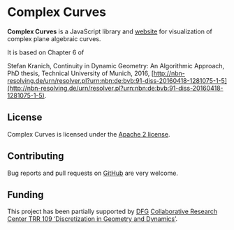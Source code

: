 # Complex Curves

**Complex Curves** is a JavaScript library and
[website](http://complexcurves.org) for visualization of complex plane
algebraic curves.

It is based on Chapter 6 of

Stefan Kranich, Continuity in Dynamic Geometry: An Algorithmic
Approach, PhD thesis, Technical University of Munich, 2016,
[http://nbn-resolving.de/urn/resolver.pl?urn:nbn:de:bvb:91-diss-20160418-1281075-1-5](http://nbn-resolving.de/urn/resolver.pl?urn:nbn:de:bvb:91-diss-20160418-1281075-1-5).

## License

Complex Curves is licensed under the [Apache 2
license](http://www.apache.org/licenses/LICENSE-2.0.html).

## Contributing

Bug reports and pull requests on
[GitHub](https://github.com/kranich/ComplexCurves) are very welcome.

## Funding

This project has been partially supported by [DFG](http://dfg.de)
[Collaborative Research Center TRR 109 ‘Discretization in Geometry and
Dynamics’](http://discretization.de).
